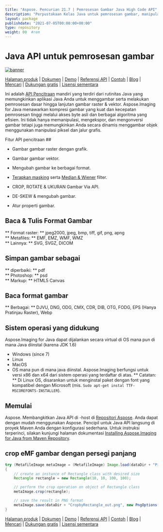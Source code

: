 ```yaml
---
title: "Aspose. Pencurian 21.7 | Pemrosesan Gambar Java High Code API" 
description: "Perpustakaan Kelas Java untuk pemrosesan gambar, manipulasi, & konversi. Mendukung masking, filter, deskew, transformasi matriks, bentuk, ganda, dan vektor." 
layout: package
publishdate: "2021-07-05T00:00:00+00:00"
type: repository
weight: 00	#rem
---
```


# Java API untuk pemrosesan gambar
[![banner](/res_repo/img/compress/aspose_imaging-for-java-banner.png)](./)

[Halaman produk](https://products.aspose.com/imaging/java) | [Dokumen](https://docs.aspose.com/imaging/java/) | [Demo](https://products.aspose.app/imaging/family) | [Referensi API](https://apireference.aspose.com/imaging/java) | [Contoh](https://github.com/aspose-imaging/Aspose.Imaging-for-Java) | [Blog](https://blog.aspose.com/category/imaging/) | [Mencari](https://search.aspose.com/) | [Dukungan gratis](https://forum.aspose.com/c/imaging) | [Lisensi sementara](https://purchase.aspose.com/temporary-license)

Ini adalah [API Pencitraan](https://products.aspose.com/imaging/java) mandiri yang terdiri dari rutinitas Java yang memungkinkan aplikasi Java Anda untuk menggambar serta melakukan pemrosesan dasar hingga lanjutan gambar raster & vektor.
Aspose.Imaging for Java menawarkan kompresi gambar yang kuat dan kecepatan pemrosesan tinggi melalui akses byte asli dan berbagai algoritma yang efisien. Ini tidak hanya memanipulasi, mengekspor, dan mengonversi gambar tetapi juga memungkinkan Anda secara dinamis menggambar objek menggunakan manipulasi piksel dan jalur grafis.

Fitur API pencitraan ##
- Gambar gambar raster dengan grafik.
- Gambar gambar vektor.
- Mengubah gambar ke berbagai format.

- [Terapkan masking](https://docs.aspose.com/imaging/java/applying-masking-to-images/) serta [Median & Wiener](https://docs.aspose.com/imaging/java/applying-median-and-wiener-filters/) filter.
- CROP, ROTATE & UKURAN Gambar Via API.
- DE-SKEW & mengubah gambar.
- Atur properti gambar.

## Baca & Tulis Format Gambar
** Format raster: ** jpeg2000, jpeg, bmp, tiff, gif, png, apng \
** Metafiles: ** EMF, EMZ, WMF, WMZ \
** Lainnya: ** SVG, SVGZ, DICOM

## Simpan gambar sebagai
** diperbaiki: ** pdf \
** Photoshop: ** psd \
** Markup: ** HTML5 Canvas

## Baca format gambar
** Berbagai: ** DJVU, DNG, ODG, CMX, CDR, DIB, OTG, FODG, EPS (Hanya Pratinjau Raster), Webp

## Sistem operasi yang didukung
Aspose.Imaging for Java dapat dijalankan secara virtual di OS mana pun di mana Java diinstal (karena JDK 1.6)
- Windows (since 7)
- Linux
- MacOS
- OS mana pun di mana java diinstal.
Aspose.Imaging berfungsi untuk versi x86 dan x64 dari sistem operasi yang terdaftar di atas.
** Catatan: ** Di Linux OS, disarankan untuk menginstal paket dengan font yang kompatibel dengan Microsoft (mis. `Sudo apt-get instal TTF-MSCOREFONTS-INSTALLER`).

## Memulai

Aspose. Membangkitkan Java API di -host di [Repositori Aspose](https://releases.aspose.com/imaging/java/). Anda dapat dengan mudah menggunakan Aspose. Pencipil untuk Java API langsung di proyek Maven Anda dengan konfigurasi sederhana. Untuk instruksi terperinci, silakan kunjungi halaman dokumentasi [Installing Aspose.Imaging for Java from Maven Repository](https://docs.aspose.com/imaging/java/installation/).

## crop eMF gambar dengan persegi panjang

```java
try (MetafileImage metaImage = (MetafileImage) Image.load(dataDir + "Picture1.emf"))
{
	// create an instance of Rectangle class with desired size
	Rectangle rectangle = new Rectangle(10, 10, 100, 100);

	// perform the crop operation on object of Rectangle class
	metaImage.crop(rectangle);

	// save the result in PNG format
	metaImage.save(dataDir + "CropbyRectangle_out.png", new PngOptions());
}
```

[Halaman produk](https://products.aspose.com/imaging/java) | [Dokumen](https://docs.aspose.com/imaging/java/) | [Demo](https://products.aspose.app/imaging/family) | [Referensi API](https://apireference.aspose.com/imaging/java) | [Contoh](https://github.com/aspose-imaging/Aspose.Imaging-for-Java) | [Blog](https://blog.aspose.com/category/imaging/) | [Mencari](https://search.aspose.com/) | [Dukungan gratis](https://forum.aspose.com/c/imaging) | [Lisensi sementara](https://purchase.aspose.com/temporary-license)
